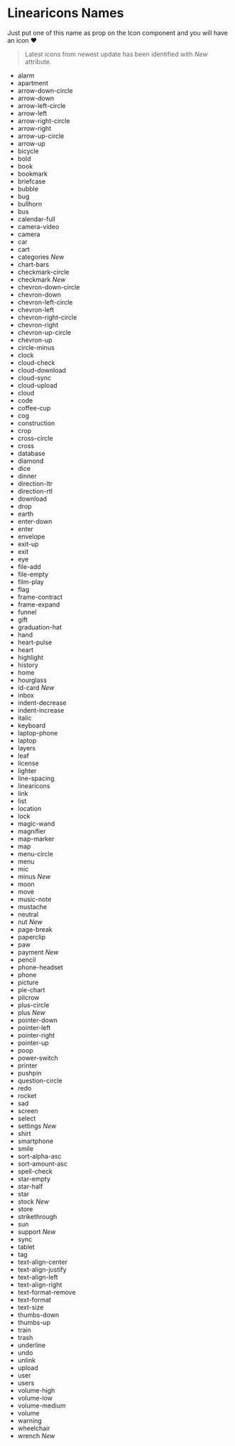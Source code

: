 # Linearicons Names
Just put one of this name as prop on the Icon component and you will have an icon :heart:

> Latest icons from newest update has been identified with *New* attribute.

- alarm
- apartment
- arrow-down-circle
- arrow-down
- arrow-left-circle
- arrow-left
- arrow-right-circle
- arrow-right
- arrow-up-circle
- arrow-up
- bicycle
- bold
- book
- bookmark
- briefcase
- bubble
- bug
- bullhorn
- bus
- calendar-full
- camera-video
- camera
- car
- cart
- categories *New*
- chart-bars
- checkmark-circle
- checkmark *New*
- chevron-down-circle
- chevron-down
- chevron-left-circle
- chevron-left
- chevron-right-circle
- chevron-right
- chevron-up-circle
- chevron-up
- circle-minus
- clock
- cloud-check
- cloud-download
- cloud-sync
- cloud-upload
- cloud
- code
- coffee-cup
- cog
- construction
- crop
- cross-circle
- cross
- database
- diamond
- dice
- dinner
- direction-ltr
- direction-rtl
- download
- drop
- earth
- enter-down
- enter
- envelope
- exit-up
- exit
- eye
- file-add
- file-empty
- film-play
- flag
- frame-contract
- frame-expand
- funnel
- gift
- graduation-hat
- hand
- heart-pulse
- heart
- highlight
- history
- home
- hourglass
- id-card *New*
- inbox
- indent-decrease
- indent-increase
- italic
- keyboard
- laptop-phone
- laptop
- layers
- leaf
- license
- lighter
- line-spacing
- linearicons
- link
- list
- location
- lock
- magic-wand
- magnifier
- map-marker
- map
- menu-circle
- menu
- mic
- minus *New*
- moon
- move
- music-note
- mustache
- neutral
- nut *New*
- page-break
- paperclip
- paw
- payment *New*
- pencil
- phone-headset
- phone
- picture
- pie-chart
- pilcrow
- plus-circle
- plus *New*
- pointer-down
- pointer-left
- pointer-right
- pointer-up
- poop
- power-switch
- printer
- pushpin
- question-circle
- redo
- rocket
- sad
- screen
- select
- settings *New*
- shirt
- smartphone
- smile
- sort-alpha-asc
- sort-amount-asc
- spell-check
- star-empty
- star-half
- star
- stock *New*
- store
- strikethrough
- sun
- support *New*
- sync
- tablet
- tag
- text-align-center
- text-align-justify
- text-align-left
- text-align-right
- text-format-remove
- text-format
- text-size
- thumbs-down
- thumbs-up
- train
- trash
- underline
- undo
- unlink
- upload
- user
- users
- volume-high
- volume-low
- volume-medium
- volume
- warning
- wheelchair
- wrench *New*